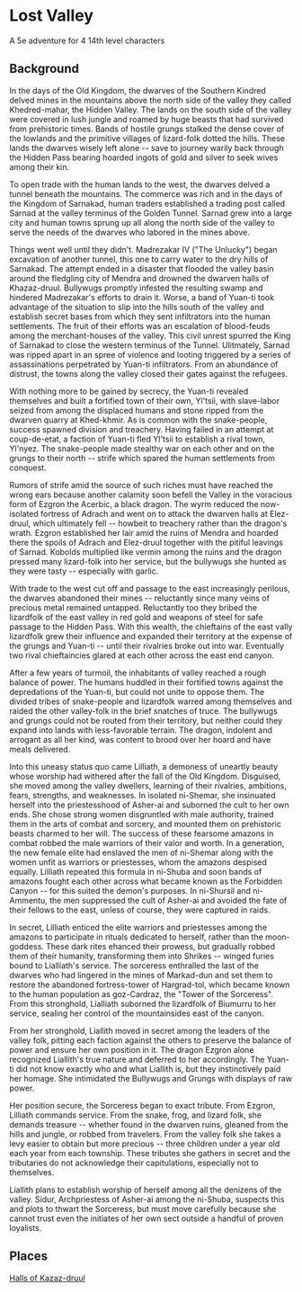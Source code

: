 # Lost Valley

A 5e adventure for 4 14th level characters

## Background

In the days of the Old Kingdom, the dwarves of the Southern Kindred delved mines in the mountains above the north side of the valley they called Khedred-mahar, the Hidden Valley. The lands on the south side of the valley were covered in lush jungle and roamed by huge beasts that had survived from prehistoric times. Bands of hostile grungs stalked the dense cover of the lowlands and the primitive villages of lizard-folk dotted the hills. These lands the dwarves wisely left alone -- save to journey warily back through the Hidden Pass bearing hoarded ingots of gold and silver to seek wives among their kin.

To open trade with the human lands to the west, the dwarves delved a tunnel beneath the mountains. The commerce was rich and in the days of the Kingdom of Sarnakad, human traders established a trading post called Sarnad at the valley terminus of the Golden Tunnel. Sarnad grew into a large city and human towns sprung up all along the north side of the valley to serve the needs of the dwarves who labored in the mines above.

Things went well until they didn't. Madrezakar IV ("The Unlucky") began excavation of another tunnel, this one to carry water to the dry hills of Sarnakad. The attempt ended in a disaster that flooded the valley basin around the fledgling city of Mendra and drowned the dwarven halls of Khazaz-druul. Bullywugs promptly infested the resulting swamp and hindered Madrezakar's efforts to drain it. Worse, a band of Yuan-ti took advantage of the situation to slip into the hills south of the valley and establish secret bases from which they sent infiltrators into the human settlements. The fruit of their efforts was an escalation of blood-feuds among the merchant-houses of the valley. This civil unrest spurred the King of Sarnakad to close the western terminus of the Tunnel. Ulitmately, Sarnad was ripped apart in an spree of violence and looting triggered by a series of assassinations perpetrated by Yuan-ti infiltrators. From an abundance of distrust, the towns along the valley closed their gates against the refugees.

With nothing more to be gained by secrecy, the Yuan-ti revealed themselves and built a fortified town of their own, Yl'tsii, with slave-labor seized from among the displaced humans and stone ripped from the dwarven quarry at Khed-khmir. As is common with the snake-people, success spawned division and treachery. Having failed in an attempt at coup-de-etat, a faction of Yuan-ti fled Yl'tsii to establish a rival town, Yl'nyez. The snake-people made stealthy war on each other and on the grungs to their north -- strife which spared the human settlements from conquest. 

Rumors of strife amid the source of such riches must have reached the wrong ears because another calamity soon befell the Valley in the voracious form of Ezgron the Acerbic, a black dragon. The wyrm reduced the now-isolated fortress of Adrach and went on to attack the dwarven halls at Elez-druul, which ultimately fell -- howbeit to treachery rather than the dragon's wrath. Ezgron established her lair amid the ruins of Mendra and hoarded there the spoils of Adrach and Elez-druul together with the pitiful leavings of Sarnad. Kobolds multiplied like vermin among the ruins and the dragon pressed many lizard-folk into her service, but the bullywugs she hunted as they were tasty -- especially with garlic.

With trade to the west cut off and passage to the east increasingly perilous, the dwarves abandoned their mines -- reluctantly since many veins of precious metal remained untapped. Reluctantly too they bribed the lizardfolk of the east valley in red gold and weapons of steel for safe passage to the Hidden Pass. With this wealth, the chieftains of the east vally lizardfolk grew their influence and expanded their territory at the expense of the grungs and Yuan-ti -- until their rivalries broke out into war. Eventually two rival chieftaincies glared at each other across the east end canyon. 

After a few years of turmoil, the inhabitants of valley reached a rough balance of power. The humans huddled in their fortified towns against the depredations of the Yuan-ti, but could not unite to oppose them. The divided tribes of snake-people and lizardfolk warred among themselves and raided the other valley-folk in the brief snatches of truce. The bullywugs and grungs could not be routed from their territory, but neither could they expand into lands with less-favorable terrain. The dragon, indolent and arrogant as all her kind, was content to brood over her hoard and have meals delivered.

Into this uneasy status quo came Lilliath, a demoness of uneartly beauty whose worship had withered after the fall of the Old Kingdom. Disguised, she moved among the valley dwellers, learning of their rivalries, ambitions, fears, strengths, and weaknesses. In isolated ni-Shemar, she insinuated herself into the priestesshood of Asher-ai and suborned the cult to her own ends. She chose strong women disgruntled with male authority, trained them in the arts of combat and sorcery, and mounted them on prehistoric beasts charmed to her will. The success of these fearsome amazons in combat robbed the male warriors of their valor and worth. In a generation, the new female elite had enslaved the men of ni-Shemar along with the women unfit as warriors or priestesses, whom the amazons despised equally. Lilliath repeated this formula in ni-Shuba and soon bands of amazons fought each other across what became known as the Forbidden Canyon -- for this suited the demon's purposes. In ni-Shursil and ni-Ammentu, the men suppressed the cult of Asher-ai and avoided the fate of their fellows to the east, unless of course, they were captured in raids.

In secret, Lilliath enticed the elite warriors and priestesses among the amazons to participate in rituals dedicated to herself, rather than the moon-goddess. These dark rites ehanced their prowess, but gradually robbed them of their humanity, transforming them into Shrikes -- winged furies bound to Lialliath's service. The sorceress enthralled the last of the dwarves who had lingered in the mines of Markad-dun and set them to restore the abandoned fortress-tower of Hargrad-tol, which became known to the human population as goz-Cardraz, the "Tower of the Sorceress". From this stronghold, Lialliath suborned the lizardfolk of Biumurru to her service, sealing her control of the mountainsides east of the canyon.

From her stronghold, Liallith moved in secret among the leaders of the valley folk, pitting each faction against the others to preserve the balance of power and ensure her own position in it. The dragon Ezgron alone recognized Liallith's true nature and deferred to her accordingly. The Yuan-ti did not know exactly who and what Liallith is, but they instinctively paid her homage. She intimidated the Bullywugs and Grungs with displays of raw power.

Her position secure, the Sorceress began to exact tribute. From Ezgron, Lilliath commands service. From the snake, frog, and lizard folk, she demands treasure -- whether found in the dwarven ruins, gleaned from the hills and jungle, or robbed from travelers. From the valley folk she takes a levy easier to obtain but more precious -- three children under a year old each year from each township. These tributes she gathers in secret and the tributaries do not acknowledge their capitulations, especially not to themselves.

Liallith plans to establish worship of herself among all the denizens of the valley. Sidur, Archpriestess of Asher-ai among the ni-Shuba, suspects this and plots to thwart the Sorceress, but must move carefully because she cannot trust even the initiates of her own sect outside a handful of proven loyalists.

## Places

[Halls of Kazaz-druul](HallsOfKazaz-druul.md)
